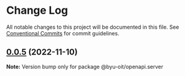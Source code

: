# Change Log

All notable changes to this project will be documented in this file.
See [Conventional Commits](https://conventionalcommits.org) for commit guidelines.

## [0.0.5](https://github.com/byu-oit/byu-oit-sdk-js/compare/v0.0.4...v0.0.5) (2022-11-10)

**Note:** Version bump only for package @byu-oit/openapi.server
